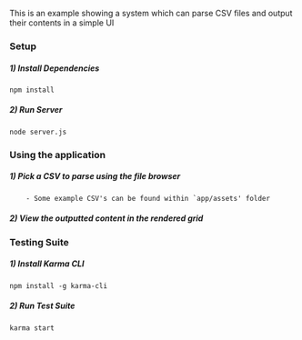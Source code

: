 This is an example showing a system which can parse CSV files and output their contents in a simple UI



### Setup

##### 1) Install Dependencies
`npm install`

##### 2) Run Server
`node server.js`

### Using the application

##### 1) Pick a CSV to parse using the file browser
        - Some example CSV's can be found within `app/assets' folder

##### 2) View the outputted content in the rendered grid

### Testing Suite

##### 1) Install Karma CLI
`npm install -g karma-cli`

##### 2) Run Test Suite
`karma start`
